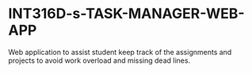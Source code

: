 # INT316D-s-TASK-MANAGER-WEB-APP
Web application to assist student keep track of the assignments and projects to avoid work overload and missing dead lines.
